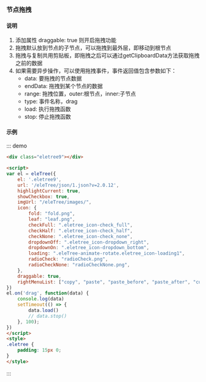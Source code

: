### 节点拖拽

#### 说明

1. 添加属性 draggable: true 则开启拖拽功能
2. 拖拽默认放到节点的子节点，可以拖拽到最外层，即移动到根节点
3. 拖拽与复制共用剪贴板，即拖拽之后可以通过getClipboardData方法获取拖拽之前的数据
4. 如果需要异步操作，可以使用拖拽事件，事件返回值包含参数如下：
    * data: 要拖拽的节点数据
    * endData: 拖拽到某个节点的数据
    * range: 拖拽位置，outer:根节点，inner:子节点
    * type: 事件名称，drag
    * load: 执行拖拽函数
    * stop: 停止拖拽函数


#### 示例

::: demo
```html
<div class="eletree9"></div>

<script>
var el = eleTree({
    el: '.eletree9',
    url: '/eleTree/json/1.json?v=2.0.12',
    highlightCurrent: true,
    showCheckbox: true,
    imgUrl: "/eleTree/images/",
    icon: {
        fold: "fold.png",
        leaf: "leaf.png",
        checkFull: ".eletree_icon-check_full",
        checkHalf: ".eletree_icon-check_half",
        checkNone: ".eletree_icon-check_none",
        dropdownOff: ".eletree_icon-dropdown_right",
        dropdownOn: ".eletree_icon-dropdown_bottom",
        loading: ".eleTree-animate-rotate.eletree_icon-loading1",
        radioCheck: "radioCheck.png",
        radioCheckNone: "radioCheckNone.png",
    },
    draggable: true,
    rightMenuList: ["copy", "paste", "paste_before", "paste_after", "cut_paste"],
})
el.on('drag', function(data) {
    console.log(data)
    setTimeout(() => {
        data.load()
        // data.stop()
    }, 100);
})
</script>
<style>
.eletree { 
    padding: 15px 0;
}
</style>
```
:::
